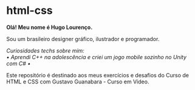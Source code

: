 # html-css
 <b>Olá! Meu nome é Hugo Lourenço.</b>

 Sou um brasileiro designer gráfico, ilustrador e programador. 

 <i>Curiosidades techs sobre mim:<br>
 • Aprendi C++ na adolescência e criei um jogo mobile sozinho no Unity com C# •</i>

 Este repositório é destinado aos meus exercícios e desafios do Curso de HTML e CSS com Gustavo Guanabara - Curso em Vídeo.

 
 
